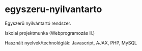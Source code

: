 # egyszeru-nyilvantarto
Egyszerű nyilvántartó rendszer.

Iskolai projektmunka (Webprogramozás II.)

Használt nyelvek/technológiák: Javascript, AJAX, PHP, MySQL
